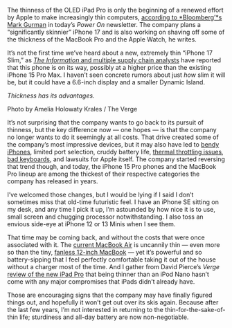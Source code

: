 The thinness of the OLED iPad Pro is only the beginning of a renewed effort by Apple to make increasingly thin computers, [according to *Bloomberg’*s Mark Gurman](https://www.bloomberg.com/news/newsletters/2024-06-16/when-is-apple-intelligence-coming-some-ai-features-won-t-arrive-until-2025-lxhjh86w?srnd=undefined) in today’s *Power On* newsletter. The company plans a “significantly skinnier” iPhone 17 and is also working on shaving off some of the thickness of the MacBook Pro and the Apple Watch, he writes.

It’s not the first time we’ve heard about a new, extremely thin “iPhone 17 Slim,” as [*The Information* and multiple supply chain analysts](/2024/5/17/24159114/iphone-17-slim-rumor-2025) have reported that this phone is on its way, possibly at a higher price than the existing iPhone 15 Pro Max. I haven’t seen concrete rumors about just *how* slim it will be, but it could have a 6.6-inch display and a smaller Dynamic Island.

*Thickness has its advantages.*

Photo by Amelia Holowaty Krales / The Verge

It’s not surprising that the company wants to go back to its pursuit of thinness, but the key difference now — one hopes — is that the company no longer wants to do it seemingly at all costs. That drive created some of the company’s most impressive devices, but it may also have led to [bendy iPhones](/circuitbreaker/2018/5/24/17389220/apple-bendgate-internal-documents-iphone-6-plus), limited port selection, cruddy battery life, [thermal throttling issues](/2018/7/24/17605652/macbook-pro-thermal-throttling-apple-software-fix), [bad keyboards](/2020/5/4/21246223/macbook-keyboard-butterfly-magic-pro-apple-design), and lawsuits for Apple itself. The company started reversing that trend though, and today, the iPhone 15 Pro phones and the MacBook Pro lineup are among the thickest of their respective categories the company has released in years.

I’ve welcomed those changes, but I would be lying if I said I don’t sometimes miss that old-time futuristic feel. I have an iPhone SE sitting on my desk, and any time I pick it up, I’m astounded by how nice it is to use, small screen and chugging processor notwithstanding. I also toss an envious side-eye at iPhone 12 or 13 Minis when I see them.

That time may be coming back, and without the costs that were once associated with it. The [current MacBook Air](/24114684/apple-macbook-air-m3-13-15-inch-2024-review) is uncannily thin — even more so than the tiny, [fanless 12-inch MacBook](/2015/4/9/8372335/12-inch-macbook-review) — yet it’s powerful and so battery-sipping that I feel perfectly comfortable taking it out of the house without a charger most of the time. And I gather from David Pierce’s *Verge* [review of the new iPad Pro](/24155440/apple-ipad-pro-2024-review) that being thinner than an iPod Nano hasn’t come with any major compromises that iPads didn’t already have.

Those are encouraging signs that the company may have finally figured things out, and hopefully it won’t get out over its skis again. Because after the last few years, I’m not interested in returning to the thin-for-the-sake-of-thin life; sturdiness and all-day battery are now non-negotiable.
